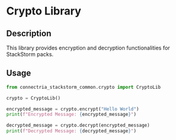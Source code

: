 # Crypto Library

## Description
This library provides encryption and decryption functionalities for StackStorm packs.

## Usage

```python
from connectria_stackstorm_common.crypto import CryptoLib

crypto = CryptoLib()

encrypted_message = crypto.encrypt("Hello World")
print(f"Encrypted Message: {encrypted_message}")

decrypted_message = crypto.decrypt(encrypted_message)
print(f"Decrypted Message: {decrypted_message}")
